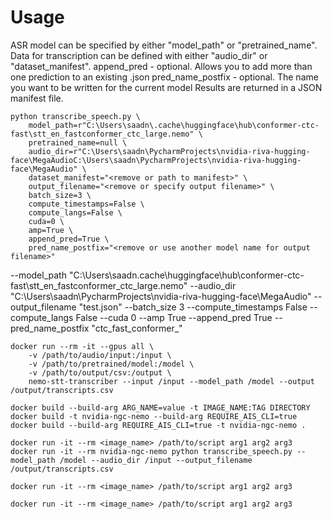 # Usage
ASR model can be specified by either "model_path" or "pretrained_name".
Data for transcription can be defined with either "audio_dir" or "dataset_manifest".
append_pred - optional. Allows you to add more than one prediction to an existing .json
pred_name_postfix - optional. The name you want to be written for the current model
Results are returned in a JSON manifest file.
````
python transcribe_speech.py \
    model_path=r"C:\Users\saadn\.cache\huggingface\hub\conformer-ctc-fast\stt_en_fastconformer_ctc_large.nemo" \
    pretrained_name=null \
    audio_dir=r"C:\Users\saadn\PycharmProjects\nvidia-riva-hugging-face\MegaAudioC:\Users\saadn\PycharmProjects\nvidia-riva-hugging-face\MegaAudio" \
    dataset_manifest="<remove or path to manifest>" \
    output_filename="<remove or specify output filename>" \
    batch_size=3 \
    compute_timestamps=False \
    compute_langs=False \
    cuda=0 \
    amp=True \
    append_pred=True \
    pred_name_postfix="<remove or use another model name for output filename>"
````
--model_path "C:\Users\saadn\.cache\huggingface\hub\conformer-ctc-fast\stt_en_fastconformer_ctc_large.nemo" --audio_dir "C:\Users\saadn\PycharmProjects\nvidia-riva-hugging-face\MegaAudio" --output_filename "test.json" --batch_size 3 --compute_timestamps False --compute_langs False --cuda 0 --amp True --append_pred True --pred_name_postfix "ctc_fast_conformer_"

````
docker run --rm -it --gpus all \
    -v /path/to/audio/input:/input \
    -v /path/to/pretrained/model:/model \
    -v /path/to/output/csv:/output \
    nemo-stt-transcriber --input /input --model_path /model --output /output/transcripts.csv
````

````
docker build --build-arg ARG_NAME=value -t IMAGE_NAME:TAG DIRECTORY
docker build -t nvidia-ngc-nemo --build-arg REQUIRE_AIS_CLI=true 
docker build --build-arg REQUIRE_AIS_CLI=true -t nvidia-ngc-nemo . 
````

````
docker run -it --rm <image_name> /path/to/script arg1 arg2 arg3
docker run -it --rm nvidia-ngc-nemo python transcribe_speech.py --model_path /model --audio_dir /input --output_filename /output/transcripts.csv
````

````
docker run -it --rm <image_name> /path/to/script arg1 arg2 arg3

docker run -it --rm <image_name> /path/to/script arg1 arg2 arg3
````